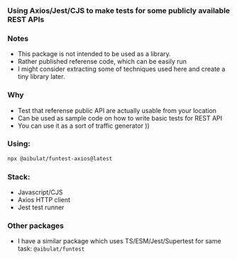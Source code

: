 ### Using Axios/Jest/CJS to make tests for some publicly available REST APIs

### Notes

- This package is not intended to be used as a library.
- Rather published referense code, which can be easily run
- I might consider extracting some of techniques used here and create a tiny library later.

### Why

- Test that referense public API are actually usable from your location
- Can be used as sample code on how to write basic tests for REST API
- You can use it as a sort of traffic generator ))

### Using:

```sh
npx @aibulat/funtest-axios@latest
```

### Stack:

- Javascript/CJS
- Axios HTTP client
- Jest test runner

### Other packages

- I have a similar package which uses TS/ESM/Jest/Supertest for same task: `@aibulat/funtest`
